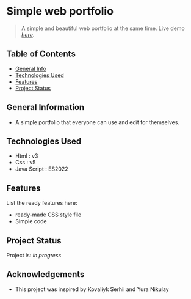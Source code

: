 # Simple web portfolio

> A simple and beautiful web portfolio at the same time.
> Live demo [_here_](https://kovaliykserhii.github.io/). <!-- link to web page -->

## Table of Contents
* [General Info](#general-information)
* [Technologies Used](#technologies-used)
* [Features](#features)
* [Project Status](#project-status)
<!-- * [License](#license) -->


## General Information
- A simple portfolio that everyone can use and edit for themselves.


## Technologies Used
- Html : v3
- Css : v5
- Java Script : ES2022


## Features
List the ready features here:
- ready-made CSS style file
- Simple code











## Project Status
Project is: _in progress_




## Acknowledgements

- This project was inspired by Kovaliyk Serhii and Yura Nikulay





<!-- Optional -->
<!-- ## License -->
<!-- This project is open source and available under the [... License](). -->
